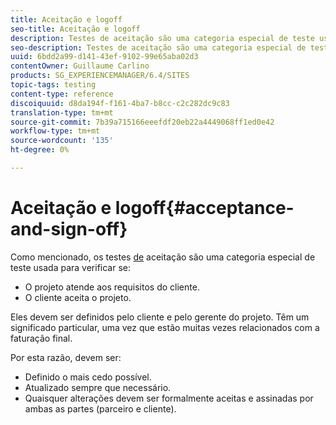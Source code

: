 ```yaml
---
title: Aceitação e logoff
seo-title: Aceitação e logoff
description: Testes de aceitação são uma categoria especial de teste usada para verificar se o projeto atende aos requisitos do cliente e se o cliente aceita o projeto
seo-description: Testes de aceitação são uma categoria especial de teste usada para verificar se o projeto atende aos requisitos do cliente e se o cliente aceita o projeto
uuid: 6bdd2a99-d141-43ef-9102-99e65aba02d3
contentOwner: Guillaume Carlino
products: SG_EXPERIENCEMANAGER/6.4/SITES
topic-tags: testing
content-type: reference
discoiquuid: d8da194f-f161-4ba7-b8cc-c2c282dc9c83
translation-type: tm+mt
source-git-commit: 7b39a715166eeefdf20eb22a4449068ff1ed0e42
workflow-type: tm+mt
source-wordcount: '135'
ht-degree: 0%

---
```



# Aceitação e logoff{#acceptance-and-sign-off}

Como mencionado, os testes [de](/help/sites-developing/planning.md) aceitação são uma categoria especial de teste usada para verificar se:

* O projeto atende aos requisitos do cliente.
* O cliente aceita o projeto.

Eles devem ser definidos pelo cliente e pelo gerente do projeto. Têm um significado particular, uma vez que estão muitas vezes relacionados com a faturação final.

Por esta razão, devem ser:

* Definido o mais cedo possível.
* Atualizado sempre que necessário.
* Quaisquer alterações devem ser formalmente aceitas e assinadas por ambas as partes (parceiro e cliente).

